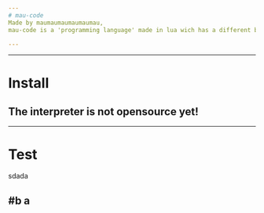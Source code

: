 ```yaml
---
# mau-code
Made by maumaumaumaumaumau,
mau-code is a 'programming language' made in lua wich has a different but similar syntax to lua & javascript.

---
```

---
# Install

The interpreter is not opensource yet!
---

---

# Test

sdada

#b
a
---
